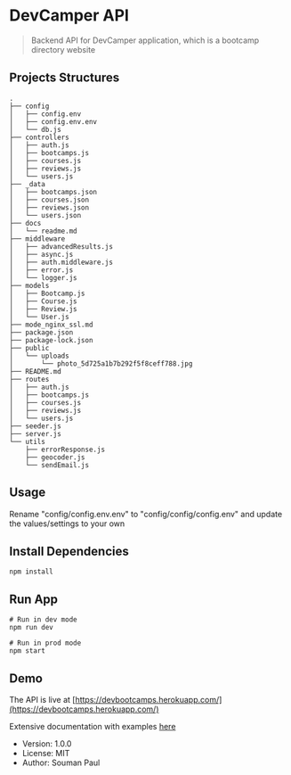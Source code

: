 # DevCamper API

> Backend API for DevCamper application, which is a bootcamp directory website

## Projects Structures

```
.
├── config
│   ├── config.env
│   ├── config.env.env
│   └── db.js
├── controllers
│   ├── auth.js
│   ├── bootcamps.js
│   ├── courses.js
│   ├── reviews.js
│   └── users.js
├── _data
│   ├── bootcamps.json
│   ├── courses.json
│   ├── reviews.json
│   └── users.json
├── docs
│   └── readme.md
├── middleware
│   ├── advancedResults.js
│   ├── async.js
│   ├── auth.middleware.js
│   ├── error.js
│   └── logger.js
├── models
│   ├── Bootcamp.js
│   ├── Course.js
│   ├── Review.js
│   └── User.js
├── mode_nginx_ssl.md
├── package.json
├── package-lock.json
├── public
│   └── uploads
│       └── photo_5d725a1b7b292f5f8ceff788.jpg
├── README.md
├── routes
│   ├── auth.js
│   ├── bootcamps.js
│   ├── courses.js
│   ├── reviews.js
│   └── users.js
├── seeder.js
├── server.js
└── utils
    ├── errorResponse.js
    ├── geocoder.js
    └── sendEmail.js

```

## Usage
 
Rename "config/config.env.env" to "config/config/config.env" and update the values/settings to your own

## Install Dependencies
```
npm install
```

## Run App 
```
# Run in dev mode
npm run dev

# Run in prod mode
npm start
```


## Demo

The API is live at [https://devbootcamps.herokuapp.com/](https://devbootcamps.herokuapp.com/)

Extensive documentation with examples [here](https://documenter.getpostman.com/view/5731747/SWEDzEg7?version=latest)

- Version: 1.0.0
- License: MIT
- Author: Souman Paul